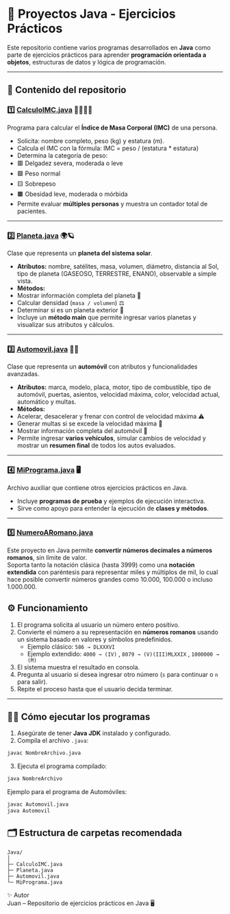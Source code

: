 # 🚀 Proyectos Java - Ejercicios Prácticos

Este repositorio contiene varios programas desarrollados en **Java** como parte de ejercicios prácticos para aprender **programación orientada a objetos**, estructuras de datos y lógica de programación.  

---

## 📂 Contenido del repositorio

### 1️⃣ [CalculoIMC.java](./CalculoIMC.java) 🧍‍♂️🧍‍♀️
Programa para calcular el **Índice de Masa Corporal (IMC)** de una persona.  

- Solicita: nombre completo, peso (kg) y estatura (m).  
- Calcula el IMC con la fórmula:
IMC = peso / (estatura * estatura)
- Determina la categoría de peso:  
- 🟥 Delgadez severa, moderada o leve  
- 🟩 Peso normal  
- 🟨 Sobrepeso  
- 🟫 Obesidad leve, moderada o mórbida  
- Permite evaluar **múltiples personas** y muestra un contador total de pacientes.

---

### 2️⃣ [Planeta.java](./Planeta.java) 🌍🪐
Clase que representa un **planeta del sistema solar**.  

- **Atributos:** nombre, satélites, masa, volumen, diámetro, distancia al Sol, tipo de planeta (GASEOSO, TERRESTRE, ENANO), observable a simple vista.  
- **Métodos:**  
- Mostrar información completa del planeta 🌟  
- Calcular densidad (`masa / volumen`) ⚖️  
- Determinar si es un planeta exterior 🚀  
- Incluye un **método main** que permite ingresar varios planetas y visualizar sus atributos y cálculos.

---

### 3️⃣ [Automovil.java](./Automovil.java) 🚗💨
Clase que representa un **automóvil** con atributos y funcionalidades avanzadas.  

- **Atributos:** marca, modelo, placa, motor, tipo de combustible, tipo de automóvil, puertas, asientos, velocidad máxima, color, velocidad actual, automático y multas.  
- **Métodos:**  
- Acelerar, desacelerar y frenar con control de velocidad máxima ⚠️  
- Generar multas si se excede la velocidad máxima 💸  
- Mostrar información completa del automóvil 📝  
- Permite ingresar **varios vehículos**, simular cambios de velocidad y mostrar un **resumen final** de todos los autos evaluados.

---

### 4️⃣ [MiPrograma.java](./MiPrograma.java) 🖥️
Archivo auxiliar que contiene otros ejercicios prácticos en Java.  

- Incluye **programas de prueba** y ejemplos de ejecución interactiva.  
- Sirve como apoyo para entender la ejecución de **clases y métodos**.

---

### 5️⃣ [NumeroARomano.java](./NumeroARomano.java) 
Este proyecto en Java permite **convertir números decimales a números romanos**, sin límite de valor.  
Soporta tanto la notación clásica (hasta 3999) como una **notación extendida** con paréntesis para representar miles y múltiplos de mil, lo cual hace posible convertir números grandes como 10.000, 100.000 o incluso 1.000.000.

## ⚙️ Funcionamiento
1. El programa solicita al usuario un número entero positivo.  
2. Convierte el número a su representación en **números romanos** usando un sistema basado en valores y símbolos predefinidos.  
   - Ejemplo clásico: `586 → DLXXXVI`  
   - Ejemplo extendido: `4000 → (IV)` , `8079 → (V)(III)MLXXIX` , `1000000 → (M)`  
3. El sistema muestra el resultado en consola.  
4. Pregunta al usuario si desea ingresar otro número (`s` para continuar o `n` para salir).  
5. Repite el proceso hasta que el usuario decida terminar.

---

## 🏃‍♂️ Cómo ejecutar los programas

1. Asegúrate de tener **Java JDK** instalado y configurado.  
2. Compila el archivo `.java`:  
 ```bash
 javac NombreArchivo.java
```
3. Ejecuta el programa compilado:
```bash
java NombreArchivo
```
Ejemplo para el programa de Automóviles:
```bash
javac Automovil.java
java Automovil
```
## 🗂️ Estructura de carpetas recomendada
```
Java/
│
├─ CalculoIMC.java
├─ Planeta.java
├─ Automovil.java
└─ MiPrograma.java
```
✨ Autor  
Juan – Repositorio de ejercicios prácticos en Java 🖥️
